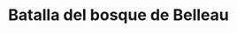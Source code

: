 ﻿---
title: "Batalla del bosque de Belleau"
permalink: periodes_977.html
layout: periode
dataInici: 1918-06-01
dataFi: 1918-06-26
sidebar: periodes
pares:
  - 743:
    title: "Ofensiva de Primavera"
    dataInici: "(1918-03-21)"
    dataFi: "(1918-07-18)"

fills:
jocsPrincipals:
  - title: "Belleau Wood"
    bggId: 13522
    dataInici: 
    dataFi: 

jocsEscenaris:
jocsEpoca:
jocsEpocaEscenaris:
---
